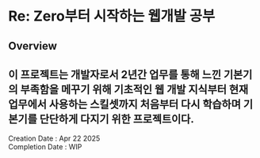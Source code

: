 # Re: Zero부터 시작하는 웹개발 공부
## Overview
이 프로젝트는 개발자로서 2년간 업무를 통해 느낀 기본기의 부족함을 메꾸기 위해 기초적인 웹 개발 지식부터 현재 업무에서 사용하는 스킬셋까지 처음부터 다시 학습하며 기본기를 단단하게 다지기 위한 프로젝트이다.
---
Creation Date : Apr 22 2025 <br>
Completion Date : WIP
